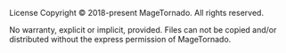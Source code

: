License
Copyright © 2018-present MageTornado. All rights reserved.

No warranty, explicit or implicit, provided.
Files can not be copied and/or distributed without the express permission of MageTornado.
